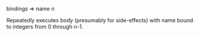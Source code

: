 bindings => name n

  Repeatedly executes body (presumably for side-effects) with name
  bound to integers from 0 through n-1.